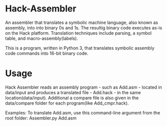 # Hack-Assembler

An assembler that translates a symbolic machine language, also known as assembly, into into binary 0s and 1s. The resultig binary code executes as-is on the Hack platform. Translation techniques include parsing, a symbol table, and macro-assembly(labels).

This is a program, written in Python 3, that translates symbolic assembly code commands into 16-bit binary code.

# Usage
Hack Assembler reads an assembly program - such as Add.asm - located in data/input and produces a translated file - Add.hack - in the same location(data/input).
Additional a compare file is also given in the data/compare folder for each program(like Add_cmpr.hack).

Examples:
To translate Add.asm, use this command-line argument from the root folder: Assembler.py Add.asm
